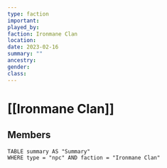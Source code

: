 ```yaml
---
type: faction
important:
played_by:
faction: Ironmane Clan
location: 
date: 2023-02-16
summary: ""
ancestry: 
gender: 
class: 
---
```

# [[Ironmane Clan]]

## Members
```dataview
TABLE summary AS "Summary"
WHERE type = "npc" AND faction = "Ironmane Clan"
```
